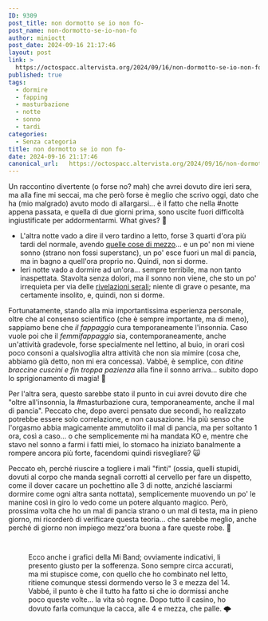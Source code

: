 ```yaml
---
ID: 9309
post_title: non dormotto se io non fo-
post_name: non-dormotto-se-io-non-fo
author: minioctt
post_date: 2024-09-16 21:17:46
layout: post
link: >
  https://octospacc.altervista.org/2024/09/16/non-dormotto-se-io-non-fo/
published: true
tags:
  - dormire
  - fapping
  - masturbazione
  - notte
  - sonno
  - tardi
categories:
  - Senza categoria
title: non dormotto se io non fo-
date: 2024-09-16 21:17:46
canonical_url:   https://octospacc.altervista.org/2024/09/16/non-dormotto-se-io-non-fo/
---
```

<!-- wp:paragraph -->
<p>Un raccontino divertente (o forse no? mah) che avrei dovuto dire ieri sera, ma alla fine mi seccai, ma che però forse è meglio che scrivo oggi, dato che ha (mio malgrado) avuto modo di allargarsi... è il fatto che nella #notte appena passata, e quella di due giorni prima, sono uscite fuori difficoltà ingiustificate per addormentarmi. What gives? 🤥️</p>
<!-- /wp:paragraph -->

<!-- wp:list -->
<ul class="wp-block-list"><!-- wp:list-item -->
<li>L'altra notte vado a dire il vero tardino a letto, forse 3 quarti d'ora più tardi del normale, avendo <a href="/microblog-mirror/2024/09/14/framionavigator-per-le-fotonze/">quelle cose di mezzo</a>... e un po' non mi viene sonno (strano non fossi superstanc), un po' esce fuori un mal di pancia, ma in bagno a quell'ora proprio no. Quindi, non si dorme.</li>
<!-- /wp:list-item -->

<!-- wp:list-item -->
<li>Ieri notte vado a dormire ad un'ora... sempre terribile, ma non tanto inaspettata. Stavolta senza dolori, ma il sonno non viene, che sto un po' irrequieta per via delle <a href="/microblog-mirror/2024/09/15/il-tempocto-che-si-perde/">rivelazioni serali</a>; niente di grave o pesante, ma certamente insolito, e, quindi, non si dorme.</li>
<!-- /wp:list-item --></ul>
<!-- /wp:list -->

<!-- wp:paragraph -->
<p>Fortunatamente, stando alla mia importantissima esperienza personale, oltre che al consenso scientifico (che è sempre importante, ma di meno), sappiamo bene che <em>il fappaggio</em> cura temporaneamente l'insonnia. Caso vuole poi che il <em>femmifappaggio</em> sia, contemporaneamente, anche un'attività gradevole, forse specialmente nel lettino, al buio, in orari così poco consoni a qualsivoglia altra attività che non sia mimire (cosa che, abbiamo già detto, non mi era concessa). Vabbé, è semplice, con <em>ditine braccine cuscini e fin troppa pazienza</em> alla fine il sonno arriva... subito dopo lo sprigionamento di magia! 💖️</p>
<!-- /wp:paragraph -->

<!-- wp:paragraph -->
<p>Per l'altra sera, questo sarebbe stato il punto in cui avrei dovuto dire che "oltre all'insonnia, la #masturbazione cura, temporaneamente, anche il mal di pancia". Peccato che, dopo averci pensato due secondi, ho realizzato potrebbe essere solo correlazione, e non causazione. Ha più senso che l'orgasmo abbia magicamente ammutolito il mal di pancia, ma per soltanto 1 ora, così a caso... o che semplicemente mi ha mandata KO e, mentre che stavo nel sonno a farmi i fatti miei, lo stomaco ha iniziato banalmente a rompere ancora più forte, facendomi quindi risvegliare? 🙀️</p>
<!-- /wp:paragraph -->

<!-- wp:paragraph -->
<p>Peccato eh, perché riuscire a togliere i mali "finti" (ossia, quelli stupidi, dovuti al corpo che manda segnali corrotti al cervello per fare un dispetto, come il dover cacare un pochettino alle 3 di notte, anziché lasciarmi dormire come ogni altra santa nottata), semplicemente muovendo un po' le manine così in giro lo vedo come un potere alquanto magico. Però, prossima volta che ho un mal di pancia strano o un mal di testa, ma in pieno giorno, mi ricorderò di verificare questa teoria... che sarebbe meglio, anche perché di giorno non impiego mezz'ora buona a fare queste robe. 🥀️</p>
<!-- /wp:paragraph -->

<!-- wp:paragraph -->
<p></p>
<!-- /wp:paragraph -->

<!-- wp:gallery {"linkTo":"none"} -->
<figure class="wp-block-gallery has-nested-images columns-default is-cropped"><!-- wp:image {"id":9311,"sizeSlug":"large","linkDestination":"none"} -->
<figure class="wp-block-image size-large"><img src="{{site.cdnurl}}/assets/uploads/2024/09/screenshot_2024-09-16-19-45-14-513_com1386134809911403215-893x1440.jpg" alt="" class="wp-image-9311"/></figure>
<!-- /wp:image -->

<!-- wp:image {"id":9310,"sizeSlug":"large","linkDestination":"none"} -->
<figure class="wp-block-image size-large"><img src="{{site.cdnurl}}/assets/uploads/2024/09/screenshot_2024-09-16-19-45-24-015_com370424024162434396-893x1440.jpg" alt="" class="wp-image-9310"/></figure>
<!-- /wp:image --><figcaption class="blocks-gallery-caption wp-element-caption">Ecco anche i grafici della Mi Band; ovviamente indicativi, li presento giusto per la sofferenza. Sono sempre circa accurati, ma mi stupisce come, con quello che ho combinato nel letto, ritiene comunque stessi dormendo verso le 3 e mezza del 14. Vabbé, il punto è che il tutto ha fatto si che io dormissi anche poco queste volte... la vita sò rogne. Dopo tutto il casino, ho dovuto farla comunque la cacca, alle 4 e mezza, che palle. 🌩️</figcaption></figure>
<!-- /wp:gallery -->